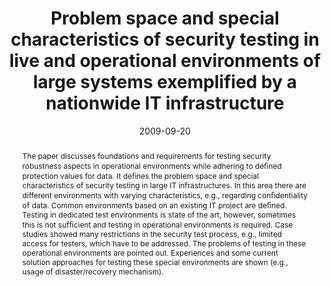 ---
abstract: The paper discusses foundations and requirements for testing security robustness
  aspects in operational environments while adhering to de&#64257;ned protection values
  for data. It de&#64257;nes the problem space and special characteristics of security
  testing in large IT infrastructures. In this area there are different environments
  with varying characteristics, e.g., regarding con&#64257;dentiality of data. Common
  environments based on an existing IT project are de&#64257;ned. Testing in dedicated  test
  environments is state of the art, however, sometimes this is not suf&#64257;cient
  and testing in operational environments is required. Case studies showed many restrictions
  in the security test process, e.g., limited access for testers, which have to be
  addressed. The problems of testing in these operational environments are pointed
  out. Experiences and some current solution approaches for testing these special
  environments are shown (e.g., usage of disaster/recovery mechanism).
authors:
- Christian Schanes
- Florian Fankhauser
- Thomas Grechenig
- Michael Schafferer
- Kai Behning
- Dieter Hovemeyer
date: '2009-09-20'
featured: false
links:
- name: Publik
  url: https://publik.tuwien.ac.at/showentry.php?ID=183627&lang=2
publication: 'Talk: Advances in System Testing and Validation Lifecycle 2009, Porto;
  09-20-2009 - 09-25-2009; in: "Advances in System Testing and Validation Lifecycle",
  IEEE, (2009), ISBN: 978-1-4244-4862-3; 161 - 166'
publication_types:
- '1'
publishDate: '2009-09-20'
title: Problem space and special characteristics of security testing in live and operational
  environments of large systems exemplified by a nationwide IT infrastructure
url_pdf: http://www.iaria.org/conferences2009/CfPVALID09.html
---